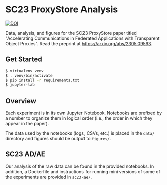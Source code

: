 # SC23 ProxyStore Analysis

[![DOI](https://zenodo.org/badge/527674090.svg)](https://zenodo.org/badge/latestdoi/527674090)

Data, analysis, and figures for the SC23 ProxyStore paper titled
"Accelerating Communications in Federated Applications with Transparent
Object Proxies". Read the preprint at https://arxiv.org/abs/2305.09593.

## Get Started

```bash
$ virtualenv venv
$ . venv/bin/activate
$ pip install -r requirements.txt
$ jupyter-lab
```

## Overview

Each experiment is in its own Jupyter Notebook.
Notebooks are prefixed by a number to organize them in logical order
(i.e., the order in which they appear in the paper).

The data used by the notebooks (logs, CSVs, etc.) is placed in the `data/`
directory and figures should be output to `figures/`.

## SC23 AD/AE

Our analysis of the raw data can be found in the provided notebooks.
In addition, a Dockerfile and instructions for running
mini versions of some of the experiments are provided in `sc23-ae/`.
